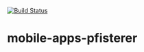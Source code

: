 [![Build Status](https://travis-ci.org/mcswaisy/mobile-apps-pfisterer.svg?branch=master)](https://travis-ci.org/mcswaisy/mobile-apps-pfisterer)

# mobile-apps-pfisterer
